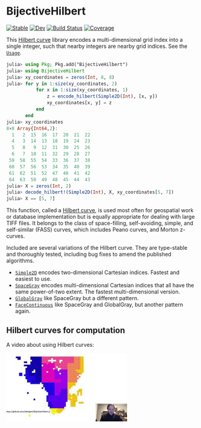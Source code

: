 # BijectiveHilbert

[![Stable](https://img.shields.io/badge/docs-stable-blue.svg)](https://adolgert.github.io/BijectiveHilbert.jl/stable)
[![Dev](https://img.shields.io/badge/docs-dev-blue.svg)](https://adolgert.github.io/BijectiveHilbert.jl/dev)
[![Build Status](https://github.com/adolgert/BijectiveHilbert.jl/workflows/CI/badge.svg)](https://github.com/adolgert/BijectiveHilbert.jl/actions)
[![Coverage](https://codecov.io/github/adolgert/BijectiveHilbert.jl/graph/badge.svg?token=gfF08n6KKg)](https://codecov.io/github/adolgert/BijectiveHilbert.jl)

This [Hilbert curve](https://en.wikipedia.org/wiki/Hilbert_curve) library encodes a multi-dimensional grid index into a single integer, such that nearby integers are nearby grid indices. See the [`Usage`](https://computingkitchen.com/BijectiveHilbert.jl/stable/usage/).

```julia
julia> using Pkg; Pkg.add("BijectiveHilbert")
julia> using BijectiveHilbert
julia> xy_coordinates = zeros(Int, 8, 8)
julia> for y in 1:size(xy_coordinates, 2)
           for x in 1:size(xy_coordinates, 1)
               z = encode_hilbert(Simple2D(Int), [x, y])
               xy_coordinates[x, y] = z
           end
       end
julia> xy_coordinates
8×8 Array{Int64,2}:
  1   2  15  16  17  20  21  22
  4   3  14  13  18  19  24  23
  5   8   9  12  31  30  25  26
  6   7  10  11  32  29  28  27
 59  58  55  54  33  36  37  38
 60  57  56  53  34  35  40  39
 61  62  51  52  47  46  41  42
 64  63  50  49  48  45  44  43
julia> X = zeros(Int, 2)
julia> decode_hilbert!(Simple2D(Int), X, xy_coordinates[5, 7])
julia> X == [5, 7]
```
This function, called a [Hilbert curve](https://en.wikipedia.org/wiki/Hilbert_curve), is used most often for geospatial work or database implementation but is equally appropriate for dealing with large TIFF files. It belongs to the class of space-filling, self-avoiding, simple, and self-similar (FASS) curves, which includes Peano curves, and Morton z-curves.

Included are several variations of the Hilbert curve. They are type-stable and thoroughly tested, including bug fixes to amend the published algorithms.

* [`Simple2D`](https://computingkitchen.com/BijectiveHilbert.jl/stable/simple2d/) encodes two-dimensional Cartesian indices. Fastest and easiest to use.
* [`SpaceGray`](https://computingkitchen.com/BijectiveHilbert.jl/stable/compact/) encodes multi-dimensional Cartesian indices that all have the same power-of-two extent. The fastest multi-dimensional version.
* [`GlobalGray`](https://computingkitchen.com/BijectiveHilbert.jl/stable/globalgray/) like SpaceGray but a different pattern.
* [`FaceContinuous`](https://computingkitchen.com/BijectiveHilbert.jl/stable/facecontinuous/) like SpaceGray and GlobalGray, but another pattern again.


## Hilbert curves for computation

A video about using Hilbert curves:

[![Hilbert curves for computation](docs/src/hilbert_thumb.jpg)](https://youtu.be/MlfS7xo2L7w)
